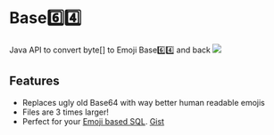 # Base6️⃣4️⃣
Java API to convert byte[] to Emoji Base6️⃣4️⃣ and back
![](https://tr7zw.de/gw2races/emoji.png)  

## Features
- Replaces ugly old Base64 with way better human readable emojis
- Files are 3 times larger!
- Perfect for your [Emoji based SQL](http://baldi.me/blog/emoji-in-sql). [Gist](https://gist.github.com/crisbal/f072ecb8d43a8ecc58dda968e88417bb)
